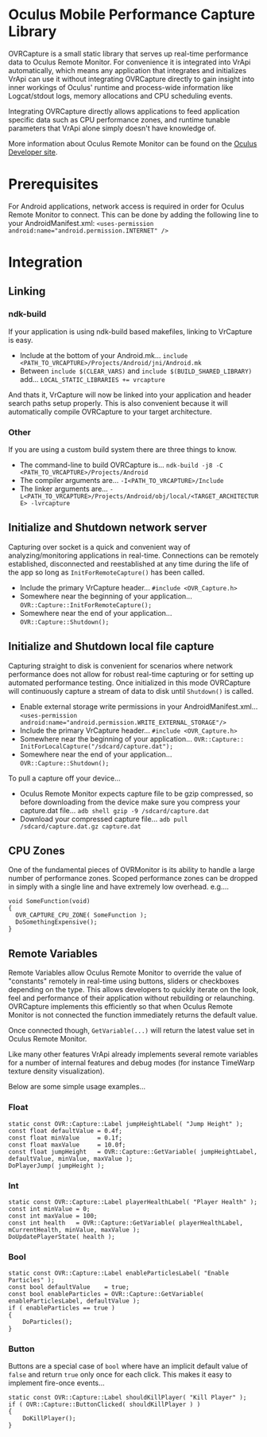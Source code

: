# Oculus Mobile Performance Capture Library
OVRCapture is a small static library that serves up real-time performance data to Oculus Remote Monitor. For convenience it is integrated into VrApi automatically, which means any application that integrates and initializes VrApi can use it without integrating OVRCapture directly to gain insight into inner workings of Oculus' runtime and process-wide information like Logcat/stdout logs, memory allocations and CPU scheduling events.

Integrating OVRCapture directly allows applications to feed application specific data such as CPU performance zones, and runtime tunable parameters that VrApi alone simply doesn't have knowledge of.

More information about Oculus Remote Monitor can be found on the [Oculus Developer site](https://developer.oculus.com/documentation/mobilesdk/latest).

# Prerequisites
For Android applications, network access is required in order for Oculus Remote Monitor to connect. This can be done by adding the following line to your AndroidManifest.xml: `<uses-permission android:name="android.permission.INTERNET" />`

# Integration
## Linking
### ndk-build
If your application is using ndk-build based makefiles, linking to VrCapture is easy.

- Include at the bottom of your Android.mk... `include <PATH_TO_VRCAPTURE>/Projects/Android/jni/Android.mk`
- Between `include $(CLEAR_VARS)` and `include $(BUILD_SHARED_LIBRARY)` add... `LOCAL_STATIC_LIBRARIES += vrcapture`

And thats it, VrCapture will now be linked into your application and header search paths setup properly. This is also convenient because it will automatically compile OVRCapture to your target architecture.

### Other
If you are using a custom build system there are three things to know.

- The command-line to build OVRCapture is... `ndk-build -j8 -C <PATH_TO_VRCAPTURE>/Projects/Android`
- The compiler arguments are... `-I<PATH_TO_VRCAPTURE>/Include`
- The linker arguments are... `-L<PATH_TO_VRCAPTURE>/Projects/Android/obj/local/<TARGET_ARCHITECTURE> -lvrcapture`

## Initialize and Shutdown network server
Capturing over socket is a quick and convenient way of analyzing/monitoring applications in real-time. Connections can be remotely established, disconnected and reestablished at any time during the life of the app so long as `InitForRemoteCapture()` has been called.

- Include the primary VrCapture header... `#include <OVR_Capture.h>`
- Somewhere near the beginning of your application... `OVR::Capture::InitForRemoteCapture();`
- Somewhere near the end of your application... `OVR::Capture::Shutdown();`

## Initialize and Shutdown local file capture
Capturing straight to disk is convenient for scenarios where network performance does not allow for robust real-time capturing or for setting up automated performance testing. Once initialized in this mode OVRCapture will continuously capture a stream of data to disk until `Shutdown()` is called.

- Enable external storage write permissions in your AndroidManifest.xml... `<uses-permission android:name="android.permission.WRITE_EXTERNAL_STORAGE"/>`
- Include the primary VrCapture header... `#include <OVR_Capture.h>`
- Somewhere near the beginning of your application... `OVR::Capture:: InitForLocalCapture("/sdcard/capture.dat");`
- Somewhere near the end of your application... `OVR::Capture::Shutdown();`

To pull a capture off your device...

- Oculus Remote Monitor expects capture file to be gzip compressed, so before downloading from the device make sure you compress your capture.dat file... `adb shell gzip -9 /sdcard/capture.dat`
- Download your compressed capture file... `adb pull /sdcard/capture.dat.gz capture.dat`

## CPU Zones
One of the fundamental pieces of OVRMonitor is its ability to handle a large number of performance zones. Scoped performance zones can be dropped in simply with a single line and have extremely low overhead. e.g....

```
void SomeFunction(void)
{
  OVR_CAPTURE_CPU_ZONE( SomeFunction );
  DoSomethingExpensive();
}
```

## Remote Variables
Remote Variables allow Oculus Remote Monitor to override the value of "constants" remotely in real-time using buttons, sliders or checkboxes depending on the type. This allows developers to quickly iterate on the look, feel and performance of their application without rebuilding or relaunching. OVRCapture implements this efficiently so that when Oculus Remote Monitor is not connected the function immediately returns the default value.

Once connected though, `GetVariable(...)` will return the latest value set in Oculus Remote Monitor.

Like many other features VrApi already implements several remote variables for a number of internal features and debug modes (for instance TimeWarp texture density visualization).

Below are some simple usage examples...

### Float
```
static const OVR::Capture::Label jumpHeightLabel( "Jump Height" );
const float defaultValue = 0.4f;
const float minValue     = 0.1f;
const float maxValue     = 10.0f;
const float jumpHeight   = OVR::Capture::GetVariable( jumpHeightLabel, defaultValue, minValue, maxValue );
DoPlayerJump( jumpHeight );
```

### Int
```
static const OVR::Capture::Label playerHealthLabel( "Player Health" );
const int minValue = 0;
const int maxValue = 100;
const int health   = OVR::Capture::GetVariable( playerHealthLabel, mCurrentHealth, minValue, maxValue );
DoUpdatePlayerState( health );
```

### Bool
```
static const OVR::Capture::Label enableParticlesLabel( "Enable Particles" );
const bool defaultValue    = true;
const bool enableParticles = OVR::Capture::GetVariable( enableParticlesLabel, defaultValue );
if ( enableParticles == true )
{
	DoParticles();
}
```

### Button
Buttons are a special case of `bool` where have an implicit default value of `false` and return `true` only once for each click. This makes it easy to implement fire-once events...

```
static const OVR::Capture::Label shouldKillPlayer( "Kill Player" );
if ( OVR::Capture::ButtonClicked( shouldKillPlayer ) )
{
	DoKillPlayer();
}
```
